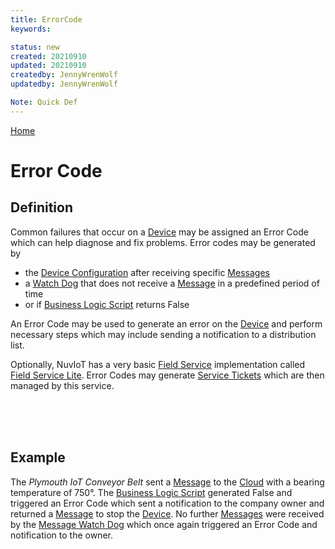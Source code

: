 ```yaml
---
title: ErrorCode
keywords: 

status: new
created: 20210910
updated: 20210910
createdby: JennyWrenWolf
updatedby: JennyWrenWolf

Note: Quick Def
---
```

[Home](../Index.md)

# Error Code
## Definition
Common failures that occur on a [Device](./Glossary/Device.md) may be assigned an Error Code which can help diagnose and fix problems. Error codes may be generated by 

- the [Device Configuration](./Glossary/DeviceConfiguration.md) after receiving specific [Messages](./Glossary/Message.md)
- a [Watch Dog](./Glossary/WatchDog.md) that does not receive a [Message](./Glossary/Message.md) in a predefined period of time
- or if [Business Logic Script](./Glossary/BusinessLogic.md) returns False

An Error Code may be used to generate an error on the [Device](./Glossary/Device.md) and perform necessary steps which may include sending a notification to a distribution list.   


Optionally, NuvIoT has a very basic [Field Service](./Glossary/FieldServiceLite.md) implementation called [Field Service Lite](./Glossary/FieldServiceLite.md).  Error Codes may generate [Service Tickets](./Glossary/ServiceTicket.md) which are then managed by this service.

<br>
<br>
<br>

## Example

The *Plymouth IoT Conveyor Belt* sent a [Message](./Glossary/Message.md) to the [Cloud](./Glossary/Cloud.md) with a bearing temperature of 750°.  The [Business Logic Script](./Glossary/BusinessLogic.md) generated False and triggered an Error Code which sent a notification to the company owner and returned a [Message](./Glossary/Message.md) to stop the [Device](./Glossary/Device.md).  No further [Messages](./Glossary/Message.md) were received by the [Message Watch Dog](./Glossary/WatchDog.md) which once again triggered an Error Code and notification to the owner.  